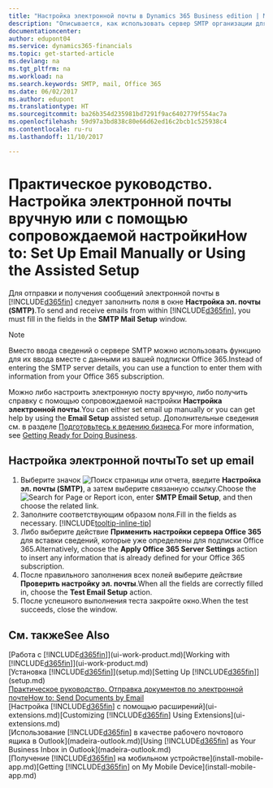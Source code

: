 ```yaml
---
title: "Настройка электронной почты в Dynamics 365 Business edition | Microsoft Docs"
description: "Описывается, как использовать сервер SMTP организации для отправки и получения сообщений электронной почты в Dynamics 365 либо как использовать настройки сервера электронной почты, созданные в подписке Office 365."
documentationcenter: 
author: edupont04
ms.service: dynamics365-financials
ms.topic: get-started-article
ms.devlang: na
ms.tgt_pltfrm: na
ms.workload: na
ms.search.keywords: SMTP, mail, Office 365
ms.date: 06/02/2017
ms.author: edupont
ms.translationtype: HT
ms.sourcegitcommit: ba26b354d235981bd7291f9ac6402779f554ac7a
ms.openlocfilehash: 59d97a3bd838c80e66d62ed16c2bcb1c525938c4
ms.contentlocale: ru-ru
ms.lasthandoff: 11/10/2017

---
```

# <a name="how-to-set-up-email-manually-or-using-the-assisted-setup"></a><span data-ttu-id="b2291-103">Практическое руководство. Настройка электронной почты вручную или с помощью сопровождаемой настройки</span><span class="sxs-lookup"><span data-stu-id="b2291-103">How to: Set Up Email Manually or Using the Assisted Setup</span></span>
<span data-ttu-id="b2291-104">Для отправки и получения сообщений электронной почты в [!INCLUDE[d365fin](includes/d365fin_md.md)] следует заполнить поля в окне **Настройка эл. почты (SMTP)**.</span><span class="sxs-lookup"><span data-stu-id="b2291-104">To send and receive emails from within [!INCLUDE[d365fin](includes/d365fin_md.md)], you must fill in the fields in the **SMTP Mail Setup** window.</span></span>

> [!NOTE]  
>   <span data-ttu-id="b2291-105">Вместо ввода сведений о сервере SMTP можно использовать функцию для их ввода вместе с данными из вашей подписки Office 365.</span><span class="sxs-lookup"><span data-stu-id="b2291-105">Instead of entering the SMTP server details, you can use a function to enter them with information from your Office 365 subscription.</span></span>

<span data-ttu-id="b2291-106">Можно либо настроить электронную посту вручную, либо получить справку с помощью сопровождаемой настройки **Настройка электронной почты**.</span><span class="sxs-lookup"><span data-stu-id="b2291-106">You can either set email up manually or you can get help by using the **Email Setup** assisted setup.</span></span> <span data-ttu-id="b2291-107">Дополнительные сведения см. в разделе [Подготовьтесь к ведению бизнеса](ui-get-ready-business.md).</span><span class="sxs-lookup"><span data-stu-id="b2291-107">For more information, see [Getting Ready for Doing Business](ui-get-ready-business.md).</span></span>  

## <a name="to-set-up-email"></a><span data-ttu-id="b2291-108">Настройка электронной почты</span><span class="sxs-lookup"><span data-stu-id="b2291-108">To set up email</span></span>
1. <span data-ttu-id="b2291-109">Выберите значок ![Поиск страницы или отчета](media/ui-search/search_small.png "Значок поиска страницы или отчета"), введите **Настройка эл. почты (SMTP)**, а затем выберите связанную ссылку.</span><span class="sxs-lookup"><span data-stu-id="b2291-109">Choose the ![Search for Page or Report](media/ui-search/search_small.png "Search for Page or Report icon") icon, enter **SMTP Email Setup**, and then choose the related link.</span></span>
2. <span data-ttu-id="b2291-110">Заполните соответствующим образом поля.</span><span class="sxs-lookup"><span data-stu-id="b2291-110">Fill in the fields as necessary.</span></span> [!INCLUDE[tooltip-inline-tip](includes/tooltip-inline-tip_md.md)]
3. <span data-ttu-id="b2291-111">Либо выберите действие **Применить настройки сервера Office 365** для вставки сведений, которые уже определены для подписки Office 365.</span><span class="sxs-lookup"><span data-stu-id="b2291-111">Alternatively, choose the **Apply Office 365 Server Settings** action to insert any information that is already defined for your Office 365 subscription.</span></span>
4. <span data-ttu-id="b2291-112">После правильного заполнения всех полей выберите действие **Проверить настройку эл. почты**.</span><span class="sxs-lookup"><span data-stu-id="b2291-112">When all the fields are correctly filled in, choose the **Test Email Setup** action.</span></span>
5. <span data-ttu-id="b2291-113">После успешного выполнения теста закройте окно.</span><span class="sxs-lookup"><span data-stu-id="b2291-113">When the test succeeds, close the window.</span></span>

## <a name="see-also"></a><span data-ttu-id="b2291-114">См. также</span><span class="sxs-lookup"><span data-stu-id="b2291-114">See Also</span></span>  
<span data-ttu-id="b2291-115">[Работа с [!INCLUDE[d365fin](includes/d365fin_md.md)]](ui-work-product.md)</span><span class="sxs-lookup"><span data-stu-id="b2291-115">[Working with [!INCLUDE[d365fin](includes/d365fin_md.md)]](ui-work-product.md)</span></span>  
<span data-ttu-id="b2291-116">[Установка [!INCLUDE[d365fin](includes/d365fin_md.md)]](setup.md)</span><span class="sxs-lookup"><span data-stu-id="b2291-116">[Setting Up [!INCLUDE[d365fin](includes/d365fin_md.md)]](setup.md)</span></span>  
[<span data-ttu-id="b2291-117">Практическое руководство. Отправка документов по электронной почте</span><span class="sxs-lookup"><span data-stu-id="b2291-117">How to: Send Documents by Email</span></span>](ui-how-send-documents-email.md)  
<span data-ttu-id="b2291-118">[Настройка [!INCLUDE[d365fin](includes/d365fin_md.md)] с помощью расширений](ui-extensions.md)</span><span class="sxs-lookup"><span data-stu-id="b2291-118">[Customizing [!INCLUDE[d365fin](includes/d365fin_md.md)] Using Extensions](ui-extensions.md)</span></span>  
<span data-ttu-id="b2291-119">[Использование [!INCLUDE[d365fin](includes/d365fin_md.md)] в качестве рабочего почтового ящика в Outlook](madeira-outlook.md)</span><span class="sxs-lookup"><span data-stu-id="b2291-119">[Using [!INCLUDE[d365fin](includes/d365fin_md.md)] as Your Business Inbox in Outlook](madeira-outlook.md)</span></span>  
<span data-ttu-id="b2291-120">[Получение [!INCLUDE[d365fin](includes/d365fin_md.md)] на мобильном устройстве](install-mobile-app.md)</span><span class="sxs-lookup"><span data-stu-id="b2291-120">[Getting [!INCLUDE[d365fin](includes/d365fin_md.md)] on My Mobile Device](install-mobile-app.md)</span></span>

